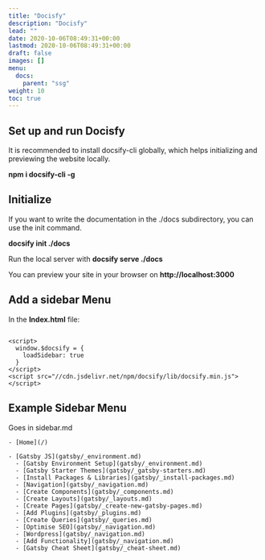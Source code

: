 ```yaml
---
title: "Docisfy"
description: "Docisfy"
lead: ""
date: 2020-10-06T08:49:31+00:00
lastmod: 2020-10-06T08:49:31+00:00
draft: false
images: []
menu:
  docs:
    parent: "ssg"
weight: 10
toc: true
---
```


## Set up and run Docisfy

It is recommended to install docsify-cli globally, which helps initializing and previewing the website locally.

**npm i docsify-cli -g**

## Initialize
If you want to write the documentation in the ./docs subdirectory, you can use the init command.

**docsify init ./docs**


Run the local server with **docsify serve ./docs** 

You can preview your site in your browser on **http://localhost:3000**

## Add a sidebar Menu

In the **Index.html** file:

```

<script>
  window.$docsify = {
    loadSidebar: true
  }
</script>
<script src="//cdn.jsdelivr.net/npm/docsify/lib/docsify.min.js"></script>

```

## Example Sidebar Menu

Goes in sidebar.md

```
- [Home](/)

- [Gatsby JS](gatsby/_environment.md)
  - [Gatsby Environment Setup](gatsby/_environment.md)
  - [Gatsby Starter Themes](gatsby/_gatsby-starters.md)
  - [Install Packages & Libraries](gatsby/_install-packages.md)
  - [Navigation](gatsby/_navigation.md)
  - [Create Components](gatsby/_components.md)
  - [Create Layouts](gatsby/_layouts.md)
  - [Create Pages](gatsby/_create-new-gatsby-pages.md)
  - [Add Plugins](gatsby/_plugins.md)
  - [Create Queries](gatsby/_queries.md)
  - [Optimise SEO](gatsby/_navigation.md)
  - [Wordpress](gatsby/_navigation.md)
  - [Add Functionality](gatsby/_navigation.md)
  - [Gatsby Cheat Sheet](gatsby/_cheat-sheet.md)


```
